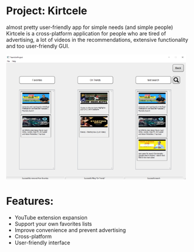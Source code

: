 # Project: Kirtcele 
almost pretty user-friendly app for simple needs (and simple people)
Kirtcele is a cross-platform application for people who are tired of advertising, a lot of videos in the recommendations, extensive functionality and too user-friendly GUI.

![screen](111.png)

# Features:
- YouTube extension expansion
- Support your own favorites lists
- Improve convenience and prevent advertising
- Cross-platform
- User-friendly interface

